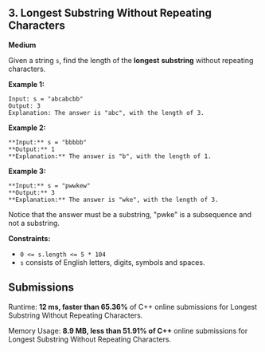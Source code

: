## 3. Longest Substring Without Repeating Characters

**Medium**


Given a string  `s`, find the length of the  **longest**  **substring**  without repeating characters.

**Example 1:**

    Input: s = "abcabcbb"
    Output: 3
    Explanation: The answer is "abc", with the length of 3.

**Example 2:**

    **Input:** s = "bbbbb"
    **Output:** 1
    **Explanation:** The answer is "b", with the length of 1.

**Example 3:**

    **Input:** s = "pwwkew"
    **Output:** 3
    **Explanation:** The answer is "wke", with the length of 3.

Notice that the answer must be a substring, "pwke" is a subsequence and not a substring.

**Constraints:**

-   `0 <= s.length <= 5 * 104`
-   `s`  consists of English letters, digits, symbols and spaces.



## Submissions

Runtime: **12 ms, faster than  65.36%**  of  C++  online submissions for  Longest Substring Without Repeating Characters.

Memory Usage: **8.9 MB, less than  51.91%  of  C++**  online submissions for  Longest Substring Without Repeating Characters.